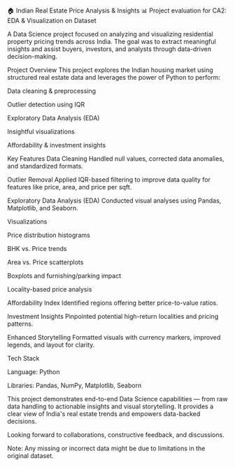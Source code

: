 🏠 Indian Real Estate Price Analysis & Insights 📊
Project evaluation for CA2: EDA &amp; Visualization on Dataset

A Data Science project focused on analyzing and visualizing residential property pricing trends across India. The goal was to extract meaningful insights and assist buyers, investors, and analysts through data-driven decision-making. 

 Project Overview
This project explores the Indian housing market using structured real estate data and leverages the power of Python to perform:

Data cleaning & preprocessing

Outlier detection using IQR

Exploratory Data Analysis (EDA)

Insightful visualizations

Affordability & investment insights

Key Features
Data Cleaning
Handled null values, corrected data anomalies, and standardized formats.

Outlier Removal
Applied IQR-based filtering to improve data quality for features like price, area, and price per sqft.

Exploratory Data Analysis (EDA)
Conducted visual analyses using Pandas, Matplotlib, and Seaborn.

Visualizations

Price distribution histograms

BHK vs. Price trends

Area vs. Price scatterplots

Boxplots and furnishing/parking impact

Locality-based price analysis

Affordability Index
Identified regions offering better price-to-value ratios.

Investment Insights
Pinpointed potential high-return localities and pricing patterns.

Enhanced Storytelling
Formatted visuals with currency markers, improved legends, and layout for clarity.

Tech Stack

Language: Python

Libraries: Pandas, NumPy, Matplotlib, Seaborn

This project demonstrates end-to-end Data Science capabilities — from raw data handling to actionable insights and visual storytelling. It provides a clear view of India's real estate trends and empowers data-backed decisions.


Looking forward to collaborations, constructive feedback, and discussions.

Note: Any missing or incorrect data might be due to limitations in the original dataset.
